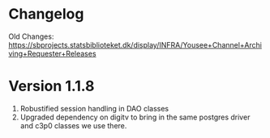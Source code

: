 Changelog
=========

Old Changes:  https://sbprojects.statsbiblioteket.dk/display/INFRA/Yousee+Channel+Archiving+Requester+Releases

Version 1.1.8
=============

 1. Robustified session handling in DAO classes
 1. Upgraded dependency on digitv to bring in the same postgres driver and c3p0 classes we use there.